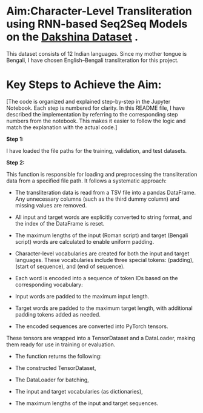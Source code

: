 # **Aim**:Character-Level Transliteration using RNN-based Seq2Seq Models on the [Dakshina Dataset](https://storage.googleapis.com/gresearch/dakshina/dakshina_dataset_v1.0.tar) .

This dataset consists of 12 Indian languages. Since my mother tongue is Bengali, I have chosen English–Bengali transliteration for this project.
# **Key Steps to Achieve the Aim:**
[The code is organized and explained step-by-step in the Jupyter Notebook. Each step is numbered for clarity. In this README file, I have described the implementation by referring to the corresponding step numbers from the notebook. This makes it easier to follow the logic and match the explanation with the actual code.]

**Step 1:**

I have loaded the file paths for the training, validation, and test datasets.

**Step 2:**

This function is responsible for loading and preprocessing the transliteration data from a specified file path. It follows a systematic approach:

- The transliteration data is read from a TSV file into a pandas DataFrame. Any unnecessary columns (such as the third dummy column) and missing values are removed.

- All input and target words are explicitly converted to string format, and the index of the DataFrame is reset.

- The maximum lengths of the input (Roman script) and target (Bengali script) words are calculated to enable uniform padding.

- Character-level vocabularies are created for both the input and target languages. These vocabularies include three special tokens: <pad> (padding), <sos> (start of sequence), and <eos> (end of sequence).

- Each word is encoded into a sequence of token IDs based on the corresponding vocabulary:

- Input words are padded to the maximum input length.

- Target words are padded to the maximum target length, with additional padding tokens added as needed.

- The encoded sequences are converted into PyTorch tensors.

These tensors are wrapped into a TensorDataset and a DataLoader, making them ready for use in training or evaluation.

- The function returns the following:

- The constructed TensorDataset,

- The DataLoader for batching,

- The input and target vocabularies (as dictionaries),

- The maximum lengths of the input and target sequences.



